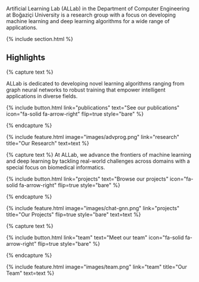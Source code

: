 ---
---

Artificial Learning Lab (ALLab) in the Department of Computer Engineering at Boğaziçi University is a research group with a focus on developing machine learning and deep learning algorithms for a wide range of applications.

{% include section.html %}

## Highlights

{% capture text %}

ALLab is dedicated to developing novel learning algorithms ranging from graph neural networks to robust training that empower intelligent applications in diverse fields.

{%
  include button.html
  link="publications"
  text="See our publications"
  icon="fa-solid fa-arrow-right"
  flip=true
  style="bare"
%}

{% endcapture %}

{%
  include feature.html
  image="images/advprog.png"
  link="research"
  title="Our Research"
  text=text
%}

{% capture text %}
At ALLab, we advance the frontiers of machine learning and deep learning by tackling real-world challenges across domains with a special focus on biomedical informatics.

 

{%
  include button.html
  link="projects"
  text="Browse our projects"
  icon="fa-solid fa-arrow-right"
  flip=true
  style="bare"
%}

{% endcapture %}

{%
  include feature.html
  image="images/chat-gnn.png"
  link="projects"
  title="Our Projects"
  flip=true
  style="bare"
  text=text
%}

{% capture text %}


{%
  include button.html
  link="team"
  text="Meet our team"
  icon="fa-solid fa-arrow-right"
  flip=true
  style="bare"
%}

{% endcapture %}

{%
  include feature.html
  image="images/team.png"
  link="team"
  title="Our Team"
  text=text
%}
